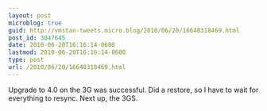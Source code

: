 ```yaml
---
layout: post
microblog: true
guid: http://vmstan-tweets.micro.blog/2010/06/20/16648318469.html
post_id: 3047645
date: 2010-06-20T16:16:14-0600
lastmod: 2010-06-20T16:16:14-0600
type: post
url: /2010/06/20/16648318469.html
---
```

Upgrade to 4.0 on the 3G was successful. Did a restore, so I have to wait for everything to resync. Next up, the 3GS.

